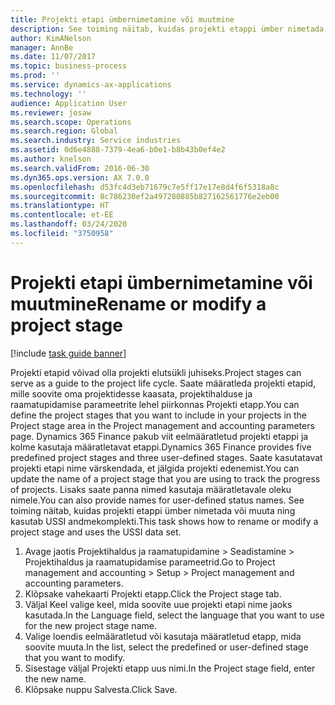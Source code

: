 ```yaml
---
title: Projekti etapi ümbernimetamine või muutmine
description: See toiming näitab, kuidas projekti etappi ümber nimetada või muuta.
author: KimANelson
manager: AnnBe
ms.date: 11/07/2017
ms.topic: business-process
ms.prod: ''
ms.service: dynamics-ax-applications
ms.technology: ''
audience: Application User
ms.reviewer: josaw
ms.search.scope: Operations
ms.search.region: Global
ms.search.industry: Service industries
ms.assetid: 0d6e4888-7379-4ea6-b0e1-b8b43b0ef4e2
ms.author: knelson
ms.search.validFrom: 2016-06-30
ms.dyn365.ops.version: AX 7.0.0
ms.openlocfilehash: d53fc4d3eb71679c7e5ff17e17e8d4f6f5318a8c
ms.sourcegitcommit: 8c786230ef2a497280885b827162561776e2eb00
ms.translationtype: HT
ms.contentlocale: et-EE
ms.lasthandoff: 03/24/2020
ms.locfileid: "3750958"
---
```

# <a name="rename-or-modify-a-project-stage"></a><span data-ttu-id="0d7ba-103">Projekti etapi ümbernimetamine või muutmine</span><span class="sxs-lookup"><span data-stu-id="0d7ba-103">Rename or modify a project stage</span></span>

[!include [task guide banner](../../includes/task-guide-banner.md)]

<span data-ttu-id="0d7ba-104">Projekti etapid võivad olla projekti elutsükli juhiseks.</span><span class="sxs-lookup"><span data-stu-id="0d7ba-104">Project stages can serve as a guide to the project life cycle.</span></span> <span data-ttu-id="0d7ba-105">Saate määratleda projekti etapid, mille soovite oma projektidesse kaasata, projektihalduse ja raamatupidamise parameetrite lehel piirkonnas Projekti etapp.</span><span class="sxs-lookup"><span data-stu-id="0d7ba-105">You can define the project stages that you want to include in your projects in the Project stage area in the Project management and accounting parameters page.</span></span> <span data-ttu-id="0d7ba-106">Dynamics 365 Finance pakub viit eelmääratletud projekti etappi ja kolme kasutaja määratletavat etappi.</span><span class="sxs-lookup"><span data-stu-id="0d7ba-106">Dynamics 365 Finance provides five predefined project stages and three user-defined stages.</span></span> <span data-ttu-id="0d7ba-107">Saate kasutatavat projekti etapi nime värskendada, et jälgida projekti edenemist.</span><span class="sxs-lookup"><span data-stu-id="0d7ba-107">You can update the name of a project stage that you are using to track the progress of projects.</span></span> <span data-ttu-id="0d7ba-108">Lisaks saate panna nimed kasutaja määratletavale oleku nimele.</span><span class="sxs-lookup"><span data-stu-id="0d7ba-108">You can also provide names for user-defined status names.</span></span> <span data-ttu-id="0d7ba-109">See toiming näitab, kuidas projekti etappi ümber nimetada või muuta ning kasutab USSI andmekomplekti.</span><span class="sxs-lookup"><span data-stu-id="0d7ba-109">This task shows how to rename or modify a project stage and uses the USSI data set.</span></span>

1. <span data-ttu-id="0d7ba-110">Avage jaotis Projektihaldus ja raamatupidamine > Seadistamine > Projektihaldus ja raamatupidamise parameetrid.</span><span class="sxs-lookup"><span data-stu-id="0d7ba-110">Go to Project management and accounting > Setup > Project management and accounting parameters.</span></span>
2. <span data-ttu-id="0d7ba-111">Klõpsake vahekaarti Projekti etapp.</span><span class="sxs-lookup"><span data-stu-id="0d7ba-111">Click the Project stage tab.</span></span>
3. <span data-ttu-id="0d7ba-112">Väljal Keel valige keel, mida soovite uue projekti etapi nime jaoks kasutada.</span><span class="sxs-lookup"><span data-stu-id="0d7ba-112">In the Language field, select the language that you want to use for the new project stage name.</span></span>
4. <span data-ttu-id="0d7ba-113">Valige loendis eelmääratletud või kasutaja määratletud etapp, mida soovite muuta.</span><span class="sxs-lookup"><span data-stu-id="0d7ba-113">In the list, select the predefined or user-defined stage that you want to modify.</span></span> 
5. <span data-ttu-id="0d7ba-114">Sisestage väljal Projekti etapp uus nimi.</span><span class="sxs-lookup"><span data-stu-id="0d7ba-114">In the Project stage field, enter the new name.</span></span>
6. <span data-ttu-id="0d7ba-115">Klõpsake nuppu Salvesta.</span><span class="sxs-lookup"><span data-stu-id="0d7ba-115">Click Save.</span></span>
